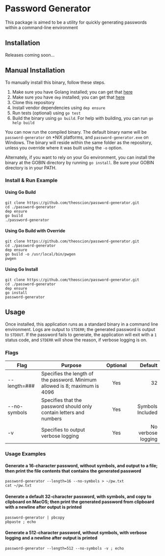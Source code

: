 # Password Generator

This package is aimed to be a utility for quickly generating passwords within a command-line environment

## Installation

Releases coming soon...

## Manual Installation

To manually install this binary, follow these steps.

1. Make sure you have Golang installed; you can get that [here](https://golang.org/dl/)
1. Make sure you have `dep` installed; you can get that [here](https://golang.github.io/dep/docs/introduction.html)
1. Clone this repository
1. Install vendor dependencies using `dep ensure`
1. Run tests (optional) using `go test`
1. Build the binary using `go build`. For help with building, you can run `go help build`

You can now run the compiled binary. The default binary name will be `password-generator` on *NIX platforms, and `password-generator.exe` on Windows. The binary will reside within the same folder as the repository, unless you override where it was built using the `-o` option.

Alternately, if you want to rely on your Go environment, you can install the binary at the GOBIN directory by running `go install`. Be sure your GOBIN directory is in your PATH.

### Install & Run Example

#### Using Go Build

```
git clone https://github.com/theoscion/password-generator.git
cd ./password-generator
dep ensure
go build
./password-generator
```

#### Using Go Build with Override

```
git clone https://github.com/theoscion/password-generator.git
cd ./password-generator
dep ensure
go build -o /usr/local/bin/pwgen
pwgen
```

#### Using Go Install

```
git clone https://github.com/theoscion/password-generator.git
cd ./password-generator
dep ensure
go install
password-generator
```

## Usage

Once installed, this application runs as a standard binary in a command line environment. Logs are output to `STDERR`; the generated password is output to `STDOUT`. If the password fails to generate, the application will exit with a `1` status code, and `STDERR` will show the reason, if verbose logging is on. 

### Flags
| Flag         | Purpose                                                                     | Optional | Default            |
|--------------|-----------------------------------------------------------------------------|:--------:|-------------------:|
| --length=### | Specifies the length of the password. Minimum allowed is 8; maximum is 4096 | Yes      | 32                 |
| --no-symbols | Specifies that the password should only contain letters and numbers         | Yes      | Symbols Included   |
| -v           | Specifies to output verbose logging                                         | Yes      | No verbose logging |

### Usage Examples

#### Generate a 16-character password, without symbols, and output to a file; then print the file contents that contains the generated password

```
password-generator --length=16 --no-symbols > ~/pw.txt
cat ~/pw.txt
```

####  Generate a default 32-character password, with symbols, and copy to clipboard on MacOS; then print the generated password from clipboard with a newline after output is printed

```
password-generator | pbcopy
pbpaste ; echo 
```

####  Generate a 512-character password, without symbols, with verbose logging and a newline after output is printed

```
password-generator --length=512 --no-symbols -v ; echo
```